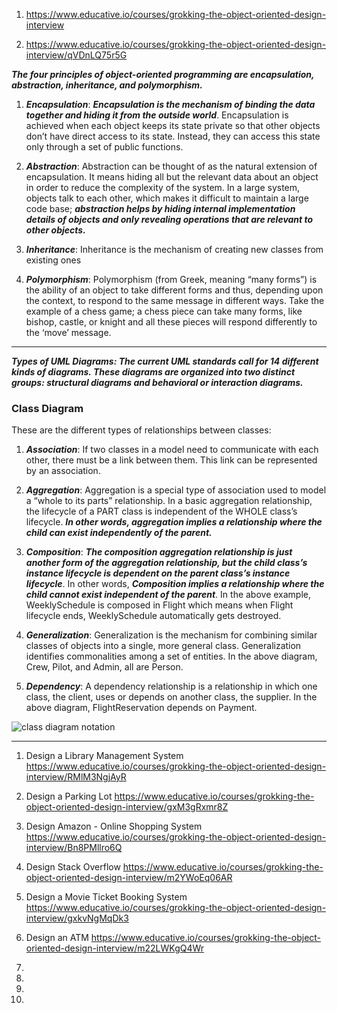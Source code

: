1) https://www.educative.io/courses/grokking-the-object-oriented-design-interview

2) https://www.educative.io/courses/grokking-the-object-oriented-design-interview/qVDnLQ75r5G

***The four principles of object-oriented programming are encapsulation, abstraction, inheritance, and polymorphism.***

1) ***Encapsulation***: ***Encapsulation is the mechanism of binding the data together and hiding it from the outside world***. Encapsulation is achieved when each object keeps its state private so that other objects don’t have direct access to its state. Instead, they can access this state only through a set of public functions.

2) ***Abstraction***: Abstraction can be thought of as the natural extension of encapsulation. It means hiding all but the relevant data about an object in order to reduce the complexity of the system. In a large system, objects talk to each other, which makes it difficult to maintain a large code base; ***abstraction helps by hiding internal implementation details of objects and only revealing operations that are relevant to other objects.***

3) ***Inheritance***: Inheritance is the mechanism of creating new classes from existing ones

4) ***Polymorphism***: Polymorphism (from Greek, meaning “many forms”) is the ability of an object to take different forms and thus, depending upon the context, to respond to the same message in different ways. Take the example of a chess game; a chess piece can take many forms, like bishop, castle, or knight and all these pieces will respond differently to the ‘move’ message.


-------------------------------------------------------------------------------------------------------------------

***Types of UML Diagrams: The current UML standards call for 14 different kinds of diagrams. These diagrams are organized into two distinct groups: structural diagrams and behavioral or interaction diagrams.***


### Class Diagram

These are the different types of relationships between classes:

1) ***Association***: If two classes in a model need to communicate with each other, there must be a link between them. This link can be represented by an association.


2) ***Aggregation***: Aggregation is a special type of association used to model a “whole to its parts” relationship. In a basic aggregation relationship, the lifecycle of a PART class is independent of the WHOLE class’s lifecycle. ***In other words, aggregation implies a relationship where the child can exist independently of the parent.***


3) ***Composition***: ***The composition aggregation relationship is just another form of the aggregation relationship, but the child class’s instance lifecycle is dependent on the parent class’s instance lifecycle***. In other words, ***Composition implies a relationship where the child cannot exist independent of the parent***. In the above example, WeeklySchedule is composed in Flight which means when Flight lifecycle ends, WeeklySchedule automatically gets destroyed.


4) ***Generalization***: Generalization is the mechanism for combining similar classes of objects into a single, more general class. Generalization identifies commonalities among a set of entities. In the above diagram, Crew, Pilot, and Admin, all are Person.

5) ***Dependency***: A dependency relationship is a relationship in which one class, the client, uses or depends on another class, the supplier. In the above diagram, FlightReservation depends on Payment.


![class diagram notation](https://www.educative.io/api/collection/5668639101419520/5692201761767424/page/6235413119238144/image/6207956561428480.png)




------------------------------------------------------------------------------------------------------------------

1) Design a Library Management System
https://www.educative.io/courses/grokking-the-object-oriented-design-interview/RMlM3NgjAyR

2) Design a Parking Lot
https://www.educative.io/courses/grokking-the-object-oriented-design-interview/gxM3gRxmr8Z

3) Design Amazon - Online Shopping System
https://www.educative.io/courses/grokking-the-object-oriented-design-interview/Bn8PMllro6Q

4) Design Stack Overflow
https://www.educative.io/courses/grokking-the-object-oriented-design-interview/m2YWoEq06AR

5) Design a Movie Ticket Booking System
https://www.educative.io/courses/grokking-the-object-oriented-design-interview/gxkvNgMqDk3

6) Design an ATM
https://www.educative.io/courses/grokking-the-object-oriented-design-interview/m22LWKgQ4Wr


7)


8)

9)

10)







